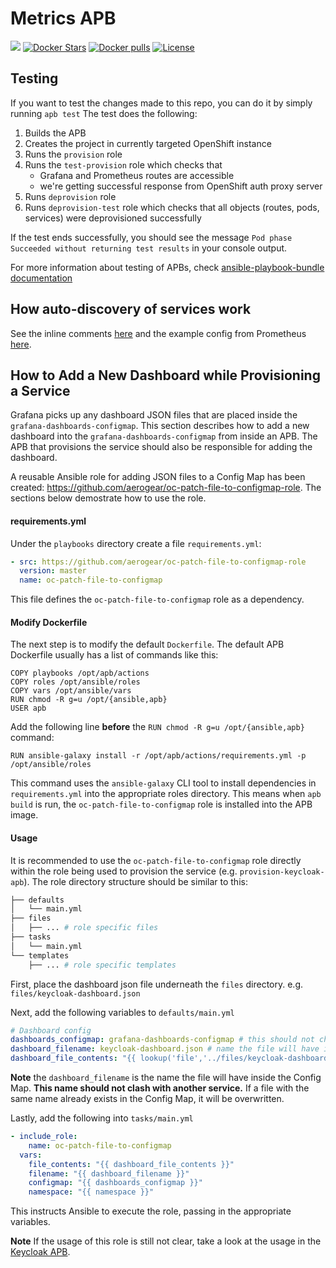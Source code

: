 # Metrics APB

[![](https://img.shields.io/docker/automated/jrottenberg/ffmpeg.svg)](https://hub.docker.com/r/aerogearcatalog/metrics-apb/)
[![Docker Stars](https://img.shields.io/docker/stars/aerogearcatalog/metrics-apb.svg)](https://registry.hub.docker.com/v2/repositories/aerogearcatalog/metrics-apb/stars/count/)
[![Docker pulls](https://img.shields.io/docker/pulls/aerogearcatalog/metrics-apb.svg)](https://registry.hub.docker.com/v2/repositories/aerogearcatalog/metrics-apb/)
[![License](https://img.shields.io/:license-Apache2-blue.svg)](http://www.apache.org/licenses/LICENSE-2.0)

## Testing

If you want to test the changes made to this repo, you can do it by simply running `apb test`
The test does the following:
1. Builds the APB 
1. Creates the project in currently targeted OpenShift instance
1. Runs the `provision` role
1. Runs the `test-provision` role which checks that
    * Grafana and Prometheus routes are accessible
    * we're getting successful response from OpenShift auth proxy server
1. Runs `deprovision` role
1. Runs `deprovision-test` role which checks that all objects (routes, pods, services) were deprovisioned successfully

If the test ends successfully, you should see the message `Pod phase Succeeded without returning test results` in your console output.

For more information about testing of APBs, check [ansible-playbook-bundle documentation](https://github.com/ansibleplaybookbundle/ansible-playbook-bundle/blob/master/docs/getting_started.md#test)

## How auto-discovery of services work

See the inline comments [here](roles/provision-metrics-apb/templates/prometheus-config-map.yml.j2) and the
example config from Prometheus [here](https://github.com/prometheus/prometheus/blob/master/documentation/examples/prometheus-kubernetes.yml).

## How to Add a New Dashboard while Provisioning a Service

Grafana picks up any dashboard JSON files that are placed inside the `grafana-dashboards-configmap`. This section describes how to add a new dashboard into the `grafana-dashboards-configmap` from inside an APB. The APB that provisions the service should also be responsible for adding the dashboard.

A reusable Ansible role for adding JSON files to a Config Map has been created: https://github.com/aerogear/oc-patch-file-to-configmap-role. The sections below demostrate how to use the role.

#### requirements.yml
Under the `playbooks` directory create a file `requirements.yml`:

```yaml
- src: https://github.com/aerogear/oc-patch-file-to-configmap-role
  version: master
  name: oc-patch-file-to-configmap
```

This file defines the `oc-patch-file-to-configmap` role as a dependency. 

#### Modify Dockerfile
The next step is to modify the default `Dockerfile`. The default APB Dockerfile usually has a list of commands like this:

```
COPY playbooks /opt/apb/actions
COPY roles /opt/ansible/roles
COPY vars /opt/ansible/vars
RUN chmod -R g=u /opt/{ansible,apb}
USER apb
```

Add the following line **before** the `RUN chmod -R g=u /opt/{ansible,apb}` command:


```
RUN ansible-galaxy install -r /opt/apb/actions/requirements.yml -p /opt/ansible/roles
```

This command uses the `ansible-galaxy` CLI tool to install dependencies in `requirements.yml` into the appropriate roles directory. This means when `apb build` is run, the `oc-patch-file-to-configmap` role is installed into the APB image.

#### Usage

It is recommended to use the `oc-patch-file-to-configmap` role directly within the role being used to provision the service (e.g. `provision-keycloak-apb`). The role directory structure should be similar to this:

```bash
├── defaults
│   └── main.yml
├── files
│   ├── ... # role specific files
├── tasks
│   └── main.yml
└── templates
    ├── ... # role specific templates
```

First, place the dashboard json file underneath the `files` directory. e.g. `files/keycloak-dashboard.json`

Next, add the following variables to `defaults/main.yml`

```yaml
# Dashboard config
dashboards_configmap: grafana-dashboards-configmap # this should not change
dashboard_filename: keycloak-dashboard.json # name the file will have inside the config map
dashboard_file_contents: "{{ lookup('file','../files/keycloak-dashboard.json') }}" # Contents of the dashboard file
```

**Note** the `dashboard_filename` is the name the file will have inside the Config Map. **This name should not clash with another service.** If a file with the same name already exists in the Config Map, it will be overwritten.

Lastly, add the following into `tasks/main.yml`

```yaml
- include_role:
    name: oc-patch-file-to-configmap
  vars:
    file_contents: "{{ dashboard_file_contents }}"
    filename: "{{ dashboard_filename }}"
    configmap: "{{ dashboards_configmap }}"
    namespace: "{{ namespace }}"
```

This instructs Ansible to execute the role, passing in the appropriate variables.

**Note** If the usage of this role is still not clear, take a look at the usage in the [Keycloak APB](https://github.com/aerogearcatalog/keycloak-apb).
